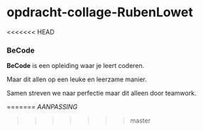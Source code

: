# opdracht-collage-RubenLowet
<<<<<<< HEAD
### BeCode 
__BeCode__ is een opleiding waar je leert coderen.

Maar dit allen op een leuke en leerzame manier.

Samen streven we naar perfectie maar dit alleen door teamwork.




=======
*AANPASSING*
>>>>>>> master
